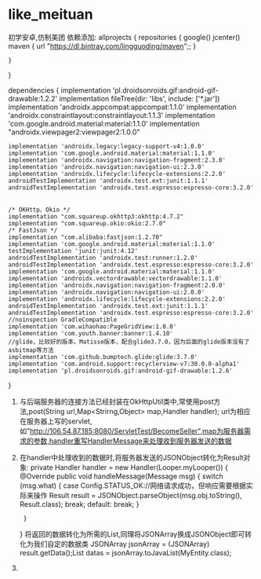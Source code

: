 # like_meituan
初学安卓,仿制美团
依赖添加:
allprojects {
    repositories {
        google()
        jcenter()
        maven { url "https://dl.bintray.com/lingguoding/maven";; }


    }
}

dependencies {
    implementation 'pl.droidsonroids.gif:android-gif-drawable:1.2.2'
    implementation fileTree(dir: 'libs', include: ['*.jar'])
    implementation 'androidx.appcompat:appcompat:1.1.0'
    implementation 'androidx.constraintlayout:constraintlayout:1.1.3'
    implementation 'com.google.android.material:material:1.1.0'
    implementation "androidx.viewpager2:viewpager2:1.0.0"

    implementation 'androidx.legacy:legacy-support-v4:1.0.0'
    implementation 'com.google.android.material:material:1.1.0'
    implementation 'androidx.navigation:navigation-fragment:2.3.0'
    implementation 'androidx.navigation:navigation-ui:2.3.0'
    implementation 'androidx.lifecycle:lifecycle-extensions:2.2.0'
    androidTestImplementation 'androidx.test.ext:junit:1.1.1'
    androidTestImplementation 'androidx.test.espresso:espresso-core:3.2.0'


    /* OKHttp、Okio */
    implementation "com.squareup.okhttp3:okhttp:4.7.2"
    implementation "com.squareup.okio:okio:2.7.0"
    /* FastJson */
    implementation "com.alibaba:fastjson:1.2.70"
    implementation 'com.google.android.material:material:1.1.0'
    testImplementation 'junit:junit:4.12'
    androidTestImplementation 'androidx.test:runner:1.2.0'
    androidTestImplementation 'androidx.test.espresso:espresso-core:3.2.0'
    implementation 'com.google.android.material:material:1.1.0'
    implementation 'androidx.vectordrawable:vectordrawable:1.1.0'
    implementation 'androidx.navigation:navigation-fragment:2.0.0'
    implementation 'androidx.navigation:navigation-ui:2.0.0'
    implementation 'androidx.lifecycle:lifecycle-extensions:2.2.0'
    androidTestImplementation 'androidx.test.ext:junit:1.1.1'
    androidTestImplementation 'androidx.test.espresso:espresso-core:3.2.0'
    //noinspection GradleCompatible
    implementation 'com.wihaohao:PageGridView:1.0.0'
    implementation 'com.youth.banner:banner:1.4.10'
    //glide，比较好的版本，Matisse版本，配合glide3.7.0，因为后面的glide版本没有了asbitmap等方法
    implementation 'com.github.bumptech.glide:glide:3.7.0'
    implementation 'com.android.support:recyclerview-v7:30.0.0-alpha1'
    implementation 'pl.droidsonroids.gif:android-gif-drawable:1.2.6'

}


1. 与后端服务器的连接方法已经封装在OkHttpUtil类中,常使用post方法,post(String url,Map<Strirng,Object> map,Handler handler);
url为相应在服务器上写的servlet,如"http://106.54.87.185:8080/ServletTest/BecomeSeller",map为服务器需求的参数,handler重写HandlerMessage来处理收到服务器发送的数据
2. 在handler中处理收到的数据时,将服务器发送的JSONObject转化为Result对象:
    private Handler handler = new Handler(Looper.myLooper()) {
        @Override
        public void handleMessage(Message msg) {
            switch (msg.what) {
                case Config.STATUS_OK://网络请求成功，但响应需要根据实际来操作
                    Result result = JSONObject.parseObject(msg.obj.toString(), Result.class);
                    break;
                default:
                    break;
            }

        }
    }
    将返回的数据转化为所需的List,同理将JSONArray换成JSONObject即可转化为我们自定的数据类
    JSONArray jsonArray = (JSONArray) result.getData();List<MyEntity> datas = jsonArray.toJavaList(MyEntity.class);
3.
 
